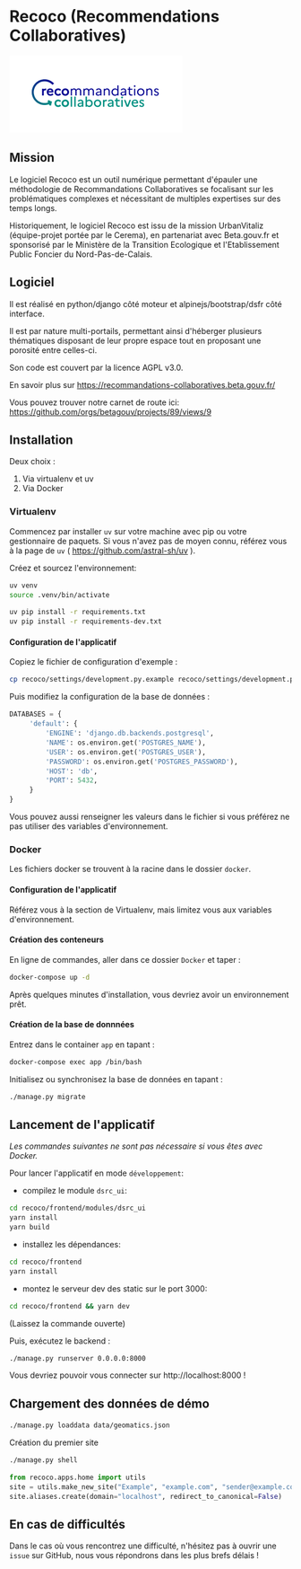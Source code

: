 # Recoco (Recommendations Collaboratives)

![Recoco](logo.png)

## Mission

Le logiciel Recoco est un outil numérique permettant d'épauler une méthodologie de
Recommandations Collaboratives se focalisant sur les problématiques complexes et nécessitant
 de multiples expertises sur des temps longs.


Historiquement, le logiciel Recoco est issu de la mission UrbanVitaliz (équipe-projet portée
par le Cerema), en partenariat avec Beta.gouv.fr et sponsorisé par le Ministère
de la Transition Ecologique et l'Etablissement Public Foncier du
Nord-Pas-de-Calais.

## Logiciel

Il est réalisé en python/django côté moteur et alpinejs/bootstrap/dsfr côté interface.

Il est par nature multi-portails, permettant ainsi d'héberger plusieurs
thématiques disposant de leur propre espace tout en proposant une porosité entre
celles-ci.

Son code est couvert par la licence AGPL v3.0.

En savoir plus sur https://recommandations-collaboratives.beta.gouv.fr/

Vous pouvez trouver notre carnet de route ici: https://github.com/orgs/betagouv/projects/89/views/9

## Installation

Deux choix :

1.  Via virtualenv et uv
2.  Via Docker

### Virtualenv

Commencez par installer `uv` sur votre machine avec pip ou votre gestionnaire de paquets. Si vous n'avez pas de moyen connu, référez vous à la page de `uv` ( https://github.com/astral-sh/uv ).

Créez et sourcez l'environnement:
```sh
uv venv
source .venv/bin/activate
```

```sh
uv pip install -r requirements.txt
uv pip install -r requirements-dev.txt
```
#### Configuration de l'applicatif

Copiez le fichier de configuration d'exemple :

```sh
cp recoco/settings/development.py.example recoco/settings/development.py
```

Puis modifiez la configuration de la base de données :

```python
DATABASES = {
     'default': {
         'ENGINE': 'django.db.backends.postgresql',
         'NAME': os.environ.get('POSTGRES_NAME'),
         'USER': os.environ.get('POSTGRES_USER'),
         'PASSWORD': os.environ.get('POSTGRES_PASSWORD'),
         'HOST': 'db',
         'PORT': 5432,
     }
}
```

Vous pouvez aussi renseigner les valeurs dans le fichier si vous préférez ne pas utiliser des variables d'environnement.



### Docker

Les fichiers docker se trouvent à la racine dans le dossier `docker`.

#### Configuration de l'applicatif

Référez vous à la section de Virtualenv, mais limitez vous aux variables d'environnement.

#### Création des conteneurs

En ligne de commandes, aller dans ce dossier `Docker` et taper :

```sh
docker-compose up -d
```

Après quelques minutes d'installation, vous devriez avoir un environnement prêt.


#### Création de la base de donnnées

Entrez dans le container `app` en tapant :

```sh
docker-compose exec app /bin/bash
```

Initialisez ou synchronisez la base de données en tapant :

```sh
./manage.py migrate
```

## Lancement de l'applicatif

*Les commandes suivantes ne sont pas nécessaire si vous êtes avec Docker.*

Pour lancer l'applicatif en mode `développement`:

- compilez le module `dsrc_ui`:

```sh
cd recoco/frontend/modules/dsrc_ui
yarn install
yarn build
```

- installez les dépendances:

```sh
cd recoco/frontend
yarn install
```

- montez le serveur dev des static sur le port 3000:

```sh
cd recoco/frontend && yarn dev
```

(Laissez la commande ouverte)

Puis, exécutez le backend :

```sh
./manage.py runserver 0.0.0.0:8000
```

Vous devriez pouvoir vous connecter sur http://localhost:8000 !


## Chargement des données de démo

```bash
./manage.py loaddata data/geomatics.json
```

Création du premier site
```bash
./manage.py shell
```

```python
from recoco.apps.home import utils
site = utils.make_new_site("Example", "example.com", "sender@example.com", "Sender")
site.aliases.create(domain="localhost", redirect_to_canonical=False)
```

## En cas de difficultés

Dans le cas où vous rencontrez une difficulté, n'hésitez pas à ouvrir une `issue` sur
GitHub, nous vous répondrons dans les plus brefs délais !
